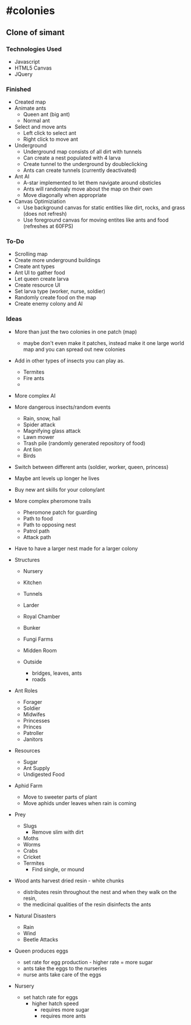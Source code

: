 #colonies
========

## Clone of simant

### Technologies Used

- Javascript
- HTML5 Canvas
- JQuery

### Finished

- Created map
- Animate ants
	+ Queen ant (big ant)
	+ Normal ant
- Select and move ants
	+ Left click to select ant
	+ Right click to move ant
- Underground
	+ Underground map consists of all dirt with tunnels
	+ Can create a nest populated with 4 larva
	+ Create tunnel to the underground by doubleclicking
	+ Ants can create tunnels (currently deactivated)
- Ant AI
	+ A-star implemented to let them navigate around obsticles
	+ Ants will randomaly move about the map on their own
	+ Move diagonally when appropriate
- Canvas Optimiziation
	+ Use background canvas for static entities like dirt, rocks, and grass (does not refresh)
	+ Use foreground canvas for moving entites like ants and food (refreshes at 60FPS)


### To-Do

+ Scrolling map
+ Create more underground buildings
+ Create ant types
+ Ant UI to gather food
+ Let queen create larva
+ Create resource UI
+ Set larva type (worker, nurse, soldier)
+ Randomly create food on the map
+ Create enemy colony and AI

### Ideas

+ More than just the two colonies in one patch (map) 
	- maybe don't even make it patches, instead make it one large world map and you can spread out new colonies

+ Add in other types of insects you can play as.
	- Termites
	- Fire ants
	- 

+ More complex AI

+ More dangerous insects/random events
	- Rain, snow, hail
	- Spider attack
	- Magnifying glass attack
	- Lawn mower
	- Trash pile (randomly generated repository of food)
	- Ant lion
	- Birds
	

+ Switch between different ants (soldier, worker, queen, princess)

+ Maybe ant levels up longer he lives

+ Buy new ant skills for your colony/ant

+ More complex pheromone trails
	- Pheromone patch for guarding
	- Path to food
	- Path to opposing nest
	- Patrol path
	- Attack path

+ Have to have a larger nest made for a larger colony

+ Structures
	- Nursery
	- Kitchen
	- Tunnels
	- Larder
	- Royal Chamber
	- Bunker

	- Fungi Farms
	- Midden Room

	- Outside
		+ bridges, leaves, ants
		+ roads

+ Ant Roles
	- Forager
	- Soldier
	- Midwifes
	- Princesses
	- Princes
	- Patroller
	- Janitors
	

+ Resources
	- Sugar
	- Ant Supply
	- Undigested Food

+ Aphid Farm
	- Move to sweeter parts of plant
	- Move aphids under leaves when rain is coming

+ Prey
	- Slugs
		+ Remove slim with dirt
	- Moths
	- Worms
	- Crabs
	- Cricket
	- Termites
		+ Find single, or mound

+ Wood ants harvest dried resin -  white chunks
	- distributes resin throughout the nest and when they walk on the resin,
	- the medicinal qualities of the resin disinfects the ants

+ Natural Disasters
	- Rain
	- Wind
	- Beetle Attacks

+ Queen produces eggs
	- set rate for egg production -  higher rate = more sugar
	- ants take the eggs to the nurseries
	- nurse ants take care of the eggs

+ Nursery
	- set hatch rate for eggs
		+ higher hatch speed
			- requires more sugar
			- requires more ants